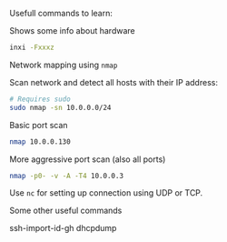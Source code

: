 
Usefull commands to learn:

Shows some info about hardware
```bash
inxi -Fxxxz
```

Network mapping using `nmap`

Scan network and detect all hosts with their IP address:

```bash
# Requires sudo
sudo nmap -sn 10.0.0.0/24
```

Basic port scan

```bash
nmap 10.0.0.130
```

More aggressive port scan (also all ports)

```bash
nmap -p0- -v -A -T4 10.0.0.3
```

Use `nc` for setting up connection using UDP or TCP.



Some other useful commands

ssh-import-id-gh
dhcpdump